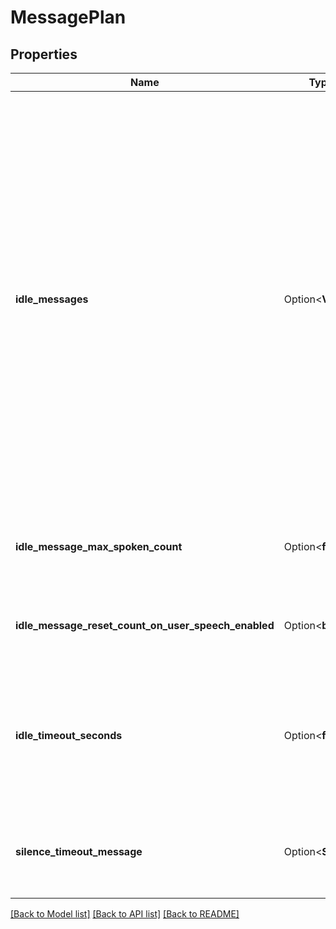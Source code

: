 # MessagePlan

## Properties

Name | Type | Description | Notes
------------ | ------------- | ------------- | -------------
**idle_messages** | Option<**Vec<String>**> | This are the messages that the assistant will speak when the user hasn't responded for `idleTimeoutSeconds`. Each time the timeout is triggered, a random message will be chosen from this array.  Usage: - If user gets distracted and doesn't respond for a while, this can be used to grab their attention. - If the transcriber doesn't pick up what the user said, this can be used to ask the user to repeat themselves. (From the perspective of the assistant, the conversation is idle since it didn't \"hear\" any user messages.)  @default null (no idle message is spoken) | [optional]
**idle_message_max_spoken_count** | Option<**f64**> | This determines the maximum number of times `idleMessages` can be spoken during the call.  @default 3 | [optional]
**idle_message_reset_count_on_user_speech_enabled** | Option<**bool**> | This determines whether the idle message count is reset whenever the user speaks.  @default false | [optional]
**idle_timeout_seconds** | Option<**f64**> | This is the timeout in seconds before a message from `idleMessages` is spoken. The clock starts when the assistant finishes speaking and remains active until the user speaks.  @default 10 | [optional]
**silence_timeout_message** | Option<**String**> | This is the message that the assistant will say if the call ends due to silence.  If unspecified, it will hang up without saying anything. | [optional]

[[Back to Model list]](../README.md#documentation-for-models) [[Back to API list]](../README.md#documentation-for-api-endpoints) [[Back to README]](../README.md)



